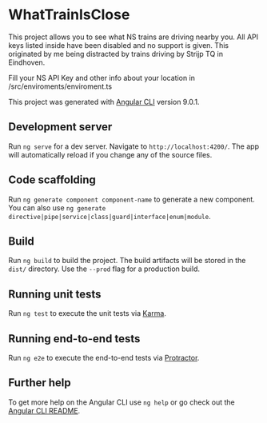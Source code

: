 # WhatTrainIsClose
This project allows you to see what NS trains are driving nearby you. All API keys listed inside have been disabled and no support is given.
This originated by me being distracted by trains driving by Strijp TQ in Eindhoven.

Fill your NS API Key and other info about your location in /src/enviroments/enviroment.ts

This project was generated with [Angular CLI](https://github.com/angular/angular-cli) version 9.0.1.


## Development server

Run `ng serve` for a dev server. Navigate to `http://localhost:4200/`. The app will automatically reload if you change any of the source files.

## Code scaffolding

Run `ng generate component component-name` to generate a new component. You can also use `ng generate directive|pipe|service|class|guard|interface|enum|module`.

## Build

Run `ng build` to build the project. The build artifacts will be stored in the `dist/` directory. Use the `--prod` flag for a production build.

## Running unit tests

Run `ng test` to execute the unit tests via [Karma](https://karma-runner.github.io).

## Running end-to-end tests

Run `ng e2e` to execute the end-to-end tests via [Protractor](http://www.protractortest.org/).

## Further help

To get more help on the Angular CLI use `ng help` or go check out the [Angular CLI README](https://github.com/angular/angular-cli/blob/master/README.md).
